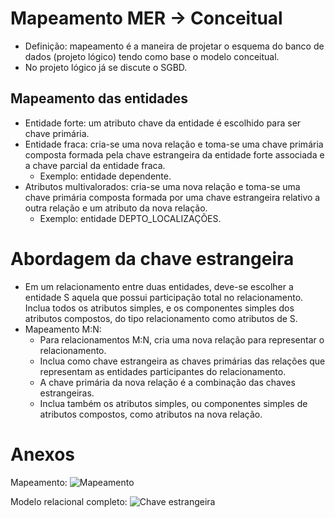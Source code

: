# Mapeamento MER -> Conceitual
*   Definição: mapeamento é a maneira de projetar o esquema do banco de dados (projeto lógico) tendo como base o modelo conceitual.
*   No projeto lógico já se discute o SGBD.

## Mapeamento das entidades
*   Entidade forte: um atributo chave da entidade é escolhido para ser chave primária.
*   Entidade fraca: cria-se uma nova relação e toma-se uma chave primária composta formada pela chave estrangeira da entidade forte associada e a chave parcial da entidade fraca.
    *   Exemplo: entidade dependente.
*   Atributos multivalorados: cria-se uma nova relação e toma-se uma chave primária composta formada por uma chave estrangeira relativo a outra relação e um atributo da nova relação.
    *   Exemplo: entidade DEPTO_LOCALIZAÇÕES.

# Abordagem da chave estrangeira
*   Em um relacionamento entre duas entidades, deve-se escolher a entidade S aquela que possui participação total no relacionamento. Inclua todos os atributos simples, e os componentes simples dos atributos compostos, do tipo relacionamento como atributos de S.
*   Mapeamento M:N:
    *   Para relacionamentos M:N, cria uma nova relação para representar o relacionamento.
    *   Inclua como chave estrangeira as chaves primárias das relações que representam as entidades participantes do relacionamento.
    *   A chave primária da nova relação é a combinação das chaves estrangeiras.
    *   Inclua também os atributos simples, ou componentes simples de atributos compostos, como atributos na nova relação.
# Anexos

Mapeamento:
![Mapeamento](https://snag.gy/MPItOg.jpg)


Modelo relacional completo:
![Chave estrangeira](https://snag.gy/wpR63l.jpg)